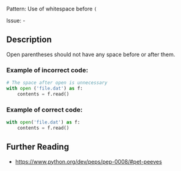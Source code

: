 Pattern: Use of whitespace before `(`

Issue: -

## Description

Open parentheses should not have any space before or after them.

### Example of **incorrect** code:

```python
# The space after open is unnecessary
with open ('file.dat') as f:
    contents = f.read()
```

### Example of **correct** code:

```python
with open('file.dat') as f:
    contents = f.read()
```

## Further Reading

* https://www.python.org/dev/peps/pep-0008/#pet-peeves